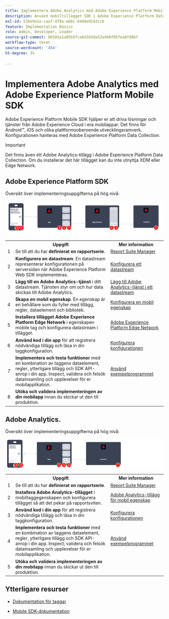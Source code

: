 ```yaml
---
title: Implementera Adobe Analytics med Adobe Experience Platform Mobile SDK
description: Använd mobiltillägget SDK i Adobe Experience Platform Data Collection för att skicka data till Adobe Analytics.
exl-id: 516e9a1e-caa7-4f8a-ab8c-6404e9242ccb
feature: Implementation Basics
role: Admin, Developer, Leader
source-git-commit: 8b585a1a05b5fcabd343da52a4b6f05fea8fd86f
workflow-type: tm+mt
source-wordcount: '454'
ht-degree: 3%

---
```


# Implementera Adobe Analytics med Adobe Experience Platform Mobile SDK

Adobe Experience Platform Mobile SDK hjälper er att driva lösningar och tjänster från Adobe Experience Cloud i era mobilappar. Det finns för Android™, iOS och olika plattformsoberoende utvecklingsramverk. Konfigurationen hanteras med Adobe Experience Platform Data Collection.

>[!IMPORTANT]
>
>Det finns även ett Adobe Analytics-tillägg i Adobe Experience Platform Data Collection. Om du installerar det här tillägget kan du inte utnyttja XDM eller Edge Network.

## Adobe Experience Platform SDK

Översikt över implementeringsuppgifterna på hög nivå:

![Adobe Analytics som använder arbetsflödet för Analytics-tillägget](../../assets/mobilesdk-annotated.png)

<table style="width:100%">

<tr>
<th style="width:5%"></th><th style="width:60%"><b>Uppgift</b></th><th style="width:35%"><b>Mer information</b></th>
</tr>

<tr>
<td>1</td>
<td>Se till att du har <b>definierat en rapportserie</b>.</td>
<td><a href="../../../admin/admin/c-manage-report-suites/report-suites-admin.md">Report Suite Manager</a></td>
</tr>

<tr>
<td>2</td>
<td><b>Konfigurera en datastream</b>. En datastream representerar konfigurationen på serversidan när Adobe Experience Platform Web SDK implementeras.</td>
<td><a href="https://experienceleague.adobe.com/docs/experience-platform/edge/datastreams/configure.html">Konfigurera ett datastream<a></td> 
</tr>

<td>3</td>
<td><b>Lägg till en Adobe Analytics-tjänst</b> i ditt datastream. Tjänsten styr om och hur data skickas till Adobe Analytics.</td>
<td><a href="https://experienceleague.adobe.com/docs/experience-platform/edge/datastreams/configure.html#analytics">Lägg till Adobe Analytics-tjänst i ett datastream</a></td>
</tr>

<tr>
<td>4</td>
<td><b>Skapa en mobil egenskap</b>. En egenskap är en behållare som du fyller med tillägg, regler, dataelement och bibliotek.</td>
<td><a href="https://developer.adobe.com/client-sdks/documentation/getting-started/create-a-mobile-property/">Konfigurera en mobil egenskap</a></tr>

<tr>
<td>5</td>
<td><b>Installera tillägget Adobe Experience Platform Edge Network</b> i egenskapen mobile tag och konfigurera datastream i tillägget.</td>
<td><a href="https://developer.adobe.com/client-sdks/documentation/edge-network/">Adobe Experience Platform Edge Network</a>
</tr>

<tr>
<td>6</td>
<td><b>Använd kod i din app</b> för att registrera nödvändiga tillägg och läsa in din taggkonfiguration.</td>
<td><a href="https://developer.adobe.com/client-sdks/documentation/user-guides/getting-started-with-platform/overview/#set-up-the-configuration">Konfigurera konfigurationen</a></td>
</tr>

<tr>
<td>7</td>
<td><b>Implementera och testa funktioner</b> med en kombination av taggens dataelement, regler, ytterligare tillägg och SDK API-anrop i din app. Inspect, validera och felsök datainsamling och upplevelser för er mobilapplikation.</td>
<td><a href="https://developer.adobe.com/client-sdks/documentation/user-guides/getting-started-with-platform/overview/#use-the-sample-application">Använd exempelprogrammet</a>
</tr>

<tr>
<td>8</td>
<td><b>Utöka och validera implementeringen av din mobilapp</b> innan du skickar ut den till produktion.</td>
<td></td> 
</tr>

</table>


## Adobe Analytics.

Översikt över implementeringsuppgifterna på hög nivå:

![Adobe Analytics som använder arbetsflödet för Analytics-tillägget](../../assets/mobilesdk-analytics-annotated.png)

<table style="width:100%">

<tr>
<th style="width:5%"></th><th style="width:60%"><b>Uppgift</b></th><th style="width:35%"><b>Mer information</b></th>
</tr>

<tr>
<td>1</td>
<td>Se till att du har <b>definierat en rapportserie</b>.</td>
<td><a href="../../../admin/admin/c-manage-report-suites/report-suites-admin.md">Report Suite Manager</a></td>
</tr>

<tr>
<td>2</td>
<td><b>Installera Adobe Analytics-tillägget</b> i mobiltaggegenskapen och konfigurera tillägget så att det pekar på rapportsviten.</td>
<td><a href="https://developer.adobe.com/client-sdks/documentation/adobe-analytics/">Adobe Analytics-tillägg för mobil egenskap</a>
</tr>

<tr>
<td>3</td>
<td><b>Använd kod i din app</b> för att registrera nödvändiga tillägg och läsa in din taggkonfiguration.</td>
<td><a href="https://developer.adobe.com/client-sdks/documentation/user-guides/getting-started-with-platform/overview/#set-up-the-configuration">Konfigurera konfigurationen</a></td>
</tr>

<tr>
<td>4</td>
<td><b>Implementera och testa funktioner</b> med en kombination av taggens dataelement, regler, ytterligare tillägg och SDK API-anrop i din app. Inspect, validera och felsök datainsamling och upplevelser för er mobilapplikation.</td>
<td><a href="https://developer.adobe.com/client-sdks/documentation/user-guides/getting-started-with-platform/overview/#use-the-sample-application">Använd exempelprogrammet</a>
</tr>

<tr>
<td>5</td>
<td><b>Utöka och validera implementeringen av din mobilapp</b> innan du skickar ut den till produktion.</td>
<td></td> 
</tr>

</table>

## Ytterligare resurser

- [Dokumentation för taggar](https://experienceleague.adobe.com/docs/experience-platform/tags/home.html#)

- [Mobile SDK-dokumentation](https://developer.adobe.com/client-sdks/documentation/)
